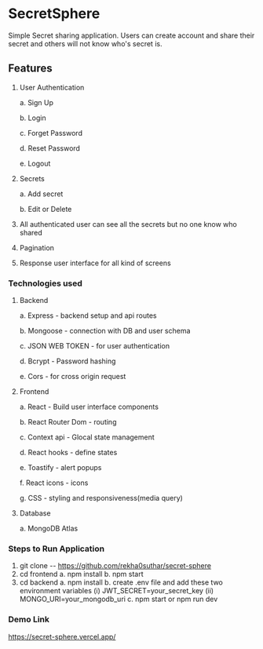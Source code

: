 # SecretSphere

Simple Secret sharing application. Users can create account and share their secret and others will not know who's secret is.

## Features

1. User Authentication
   
   a. Sign Up
   
   b. Login
   
   c. Forget Password
   
   d. Reset Password
   
   e. Logout
2. Secrets
   
   a. Add secret
   
   b. Edit or Delete
   
3. All authenticated user can see all the secrets but no one know who shared
   
4. Pagination
   
5. Response user interface for all kind of screens

### Technologies used

1. Backend

   a. Express - backend setup and api routes
   
   b. Mongoose - connection with DB and user schema
   
   c. JSON WEB TOKEN - for user authentication
   
   d. Bcrypt - Password hashing
   
   e. Cors - for cross origin request

3. Frontend
   
   a. React - Build user interface components
   
   b. React Router Dom - routing

   c. Context api - Glocal state management
   
   d. React hooks - define states
   
   e. Toastify - alert popups
   
   f. React icons - icons
   
   g. CSS - styling and responsiveness(media query)

4. Database
   
   a. MongoDB Atlas

### Steps to Run Application

1. git clone -- https://github.com/rekha0suthar/secret-sphere
2. cd frontend
   a. npm install
   b. npm start
3. cd backend
   a. npm install
   b. create .env file and add these two environment variables
   (i) JWT_SECRET=your_secret_key
   (ii) MONGO_URI=your_mongodb_uri
   c. npm start or npm run dev

### Demo Link

https://secret-sphere.vercel.app/
